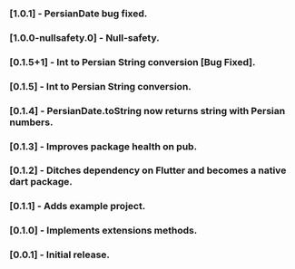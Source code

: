 ### [1.0.1] - PersianDate bug fixed.
### [1.0.0-nullsafety.0] - Null-safety.
### [0.1.5+1] - Int to Persian String conversion [Bug Fixed].
### [0.1.5] - Int to Persian String conversion.
### [0.1.4] - PersianDate.toString now returns string with Persian numbers.
### [0.1.3] - Improves package health on pub.
### [0.1.2] - Ditches dependency on Flutter and becomes a native dart package.
### [0.1.1] - Adds example project.
### [0.1.0] - Implements extensions methods.
### [0.0.1] - Initial release.
